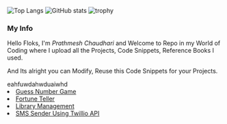 ![Top Langs](https://github-readme-stats.vercel.app/api/top-langs/?username=prathmeshChaudhari05&theme=tokyonight)
![GitHub stats](https://github-readme-stats.vercel.app/api?username=prathmeshChaudhari05&show_icons=true&theme=tokyonight)
![trophy](https://github-profile-trophy.vercel.app/?username=prathmeshChaudhari05)
<h3>My Info</h3>
<p>Hello Floks, I'm <i>Prathmesh Chaudhari</i> and Welcome to Repo in my World of Coding where I upload all the Projects, Code Snippets, Reference Books I used.</p>
<p>And Its alright you can Modify, Reuse this Code Snippets for your Projects.</p>
eahfuwdahwduaiwhd
<table>
  <li><a href = "https://github.com/prathmesh-Chaudhari05/Project-List/tree/main/Guess-Number">Guess Number Game</a></li>
  <li><a href = "https://github.com/prathmesh-Chaudhari05/Project-List/tree/main/Fortune-Teller">Fortune Teller</a></li>
  <li><a href = "https://github.com/prathmesh-Chaudhari05/Project-List/tree/main/Library-Management">Library Management</a></li>
  <li><a href = "https://github.com/prathmesh-Chaudhari05/Project-List/tree/main/SMS-Sender">SMS Sender Using Twillio API</a></li>
  
</table>
<!-- 
``` python
print("Demo Print")
``` -->

